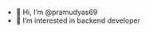 - 👋 Hi, I’m @pramudyas69
- 👀 I’m interested in backend developer

<!---
pramudyas69/pramudyas69 is a ✨ special ✨ repository because its `README.md` (this file) appears on your GitHub profile.
You can click the Preview link to take a look at your changes.
--->

